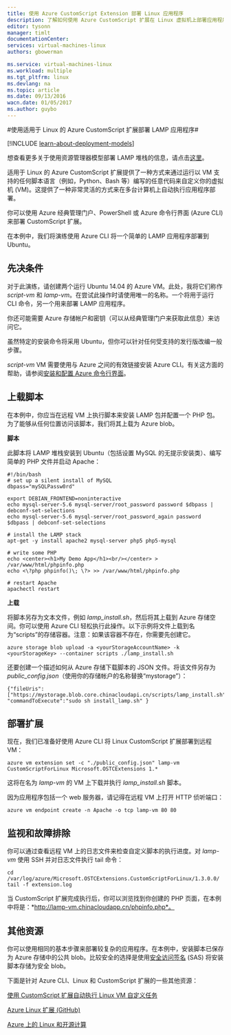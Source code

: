 ```yaml
---
title: 使用 Azure CustomScript Extension 部署 Linux 应用程序
description: 了解如何使用 Azure CustomScript 扩展在 Linux 虚拟机上部署应用程序
editor: tysonn
manager: timlt
documentationCenter: 
services: virtual-machines-linux
authors: gbowerman

ms.service: virtual-machines-linux
ms.workload: multiple
ms.tgt_pltfrm: linux
ms.devlang: na
ms.topic: article
ms.date: 09/13/2016
wacn.date: 01/05/2017
ms.author: guybo
---
```


#使用适用于 Linux 的 Azure CustomScript 扩展部署 LAMP 应用程序#

[!INCLUDE [learn-about-deployment-models](../../includes/learn-about-deployment-models-classic-include.md)]

想查看更多关于使用资源管理器模型部署 LAMP 堆栈的信息，请点击[这里](./virtual-machines-linux-create-lamp-stack.md)。

适用于 Linux 的 Azure CustomScript 扩展提供了一种方式来通过运行以 VM 支持的任何脚本语言（例如，Python、Bash 等）编写的任意代码来自定义你的虚拟机 (VM)。这提供了一种非常灵活的方式来在多台计算机上自动执行应用程序部署。

你可以使用 Azure 经典管理门户、PowerShell 或 Azure 命令行界面 (Azure CLI) 来部署 CustomScript 扩展。

在本例中，我们将演练使用 Azure CLI 将一个简单的 LAMP 应用程序部署到 Ubuntu。

## 先决条件

对于此演练，请创建两个运行 Ubuntu 14.04 的 Azure VM。此处，我将它们称作 *script-vm* 和 *lamp-vm*。在尝试此操作时请使用唯一的名称。一个将用于运行 CLI 命令，另一个用来部署 LAMP 应用程序。

你还可能需要 Azure 存储帐户和密钥（可以从经典管理门户来获取此信息）来访问它。

虽然特定的安装命令将采用 Ubuntu，但你可以针对任何受支持的发行版改编一般步骤。

*script-vm* VM 需要使用与 Azure 之间的有效链接安装 Azure CLI。有关这方面的帮助，请参阅[安装和配置 Azure 命令行界面](../xplat-cli-install.md)。

## 上载脚本

在本例中，你应当在远程 VM 上执行脚本来安装 LAMP 包并配置一个 PHP 包。为了能够从任何位置访问该脚本，我们将其上载为 Azure blob。

**脚本**

此脚本将 LAMP 堆栈安装到 Ubuntu（包括设置 MySQL 的无提示安装类）、编写简单的 PHP 文件并启动 Apache：

```
#!/bin/bash
# set up a silent install of MySQL
dbpass="mySQLPassw0rd"

export DEBIAN_FRONTEND=noninteractive
echo mysql-server-5.6 mysql-server/root_password password $dbpass | debconf-set-selections
echo mysql-server-5.6 mysql-server/root_password_again password $dbpass | debconf-set-selections

# install the LAMP stack
apt-get -y install apache2 mysql-server php5 php5-mysql  

# write some PHP
echo <center><h1>My Demo App</h1><br/></center> > /var/www/html/phpinfo.php
echo <\?php phpinfo()\; \?> >> /var/www/html/phpinfo.php

# restart Apache
apachectl restart
```

**上载**

将脚本另存为文本文件，例如 *lamp\_install.sh*，然后将其上载到 Azure 存储空间。你可以使用 Azure CLI 轻松执行此操作。以下示例将文件上载到名为“scripts”的存储容器。注意：如果该容器不存在，你需要先创建它。

```
azure storage blob upload -a <yourStorageAccountName> -k <yourStorageKey> --container scripts ./lamp_install.sh
```

还要创建一个描述如何从 Azure 存储下载脚本的 JSON 文件。将该文件另存为 *public\_config.json*（使用你的存储帐户的名称替换“mystorage”）：

```
{"fileUris":["https://mystorage.blob.core.chinacloudapi.cn/scripts/lamp_install.sh"], "commandToExecute":"sudo sh install_lamp.sh" }
```

## 部署扩展

现在，我们已准备好使用 Azure CLI 将 Linux CustomScript 扩展部署到远程 VM：

```
azure vm extension set -c "./public_config.json" lamp-vm CustomScriptForLinux Microsoft.OSTCExtensions 1.*
```

这将在名为 *lamp-vm* 的 VM 上下载并执行 *lamp\_install.sh* 脚本。

因为应用程序包括一个 web 服务器，请记得在远程 VM 上打开 HTTP 侦听端口：

```
azure vm endpoint create -n Apache -o tcp lamp-vm 80 80
```

## 监视和故障排除

你可以通过查看远程 VM 上的日志文件来检查自定义脚本的执行进度。对 *lamp-vm* 使用 SSH 并对日志文件执行 tail 命令：

```
cd /var/log/azure/Microsoft.OSTCExtensions.CustomScriptForLinux/1.3.0.0/
tail -f extension.log
```

当 CustomScript 扩展完成执行后，你可以浏览找到你创建的 PHP 页面，在本例中将是：*http://lamp-vm.chinacloudapp.cn/phpinfo.php*。

## 其他资源

你可以使用相同的基本步骤来部署较复杂的应用程序。在本例中，安装脚本已保存为 Azure 存储中的公共 blob。比较安全的选择是使用[安全访问签名](https://msdn.microsoft.com/zh-cn/library/azure/ee395415.aspx) (SAS) 将安装脚本存储为安全 blob。

下面是针对 Azure CLI、Linux 和 CustomScript 扩展的一些其他资源：

[使用 CustomScript 扩展自动执行 Linux VM 自定义任务](http://azure.microsoft.com/blog/2014/08/20/automate-linux-vm-customization-tasks-using-customscript-extension/)

[Azure Linux 扩展 (GitHub)](https://github.com/Azure/azure-linux-extensions)

[Azure 上的 Linux 和开源计算](./virtual-machines-linux-opensource-links.md)

<!---HONumber=70-->